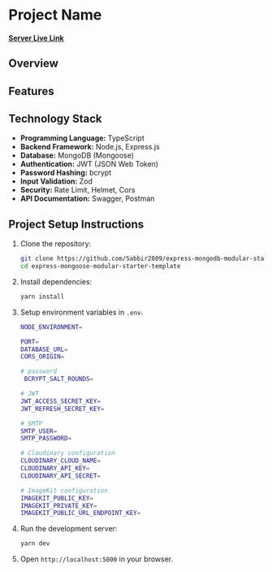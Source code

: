 # Project Name

#### [Server Live Link]()

## Overview

## Features

## Technology Stack

- **Programming Language:** TypeScript
- **Backend Framework:** Node.js, Express.js
- **Database:** MongoDB (Mongoose)
- **Authentication:** JWT (JSON Web Token)
- **Password Hashing:** bcrypt
- **Input Validation:** Zod
- **Security:** Rate Limit, Helmet, Cors
- **API Documentation:** Swagger, Postman

## Project Setup Instructions

1. Clone the repository:

   ```bash
   git clone https://github.com/Sabbir2809/express-mongodb-modular-starter-template.git
   cd express-mongoose-modular-starter-template
   ```

2. Install dependencies:
   ```bash
   yarn install
   ```
3. Setup environment variables in `.env`.

   ```bash
   NODE_ENVIRONMENT=

   PORT=
   DATABASE_URL=
   CORS_ORIGIN=

   # password
    BCRYPT_SALT_ROUNDS=

   # JWT
   JWT_ACCESS_SECRET_KEY=
   JWT_REFRESH_SECRET_KEY=

   # SMTP
   SMTP_USER=
   SMTP_PASSWORD=

   # Cloudinary configuration
   CLOUDINARY_CLOUD_NAME=
   CLOUDINARY_API_KEY=
   CLOUDINARY_API_SECRET=

   # ImageKit configuration
   IMAGEKIT_PUBLIC_KEY=
   IMAGEKIT_PRIVATE_KEY=
   IMAGEKIT_PUBLIC_URL_ENDPOINT_KEY=
   ```

4. Run the development server:
   ```bash
   yarn dev
   ```
5. Open `http://localhost:5000` in your browser.
